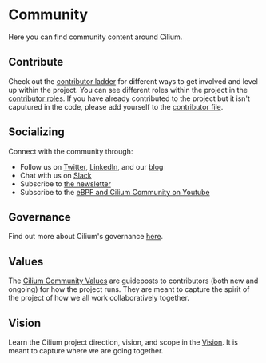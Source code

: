 # Community

Here you can find community content around Cilium.

## Contribute

Check out the [contributor ladder](CONTRIBUTOR-LADDER.md) for different ways to get involved and level up within the project. You can see different roles within the project in the [contributor roles](CONTRIBUTOR-ROLES.md). If you have already contributed to the project but it isn't caputured in the code, please add yourself to the [contributor file](CONTRIBUTORS.md).

## Socializing

Connect with the community through:

* Follow us on [Twitter](https://twitter.com/ciliumproject), [LinkedIn](https://www.linkedin.com/company/cilium/), and our [blog](https://cilium.io/blog/)
* Chat with us on [Slack](https://cilium.io/slack)
* Subscribe to [the newsletter](https://cilium.io/newsletter)
* Subscribe to the [eBPF and Cilium Community on Youtube](https://www.youtube.com/channel/UCJFUxkVQTBJh3LD1wYBWvuQ)

## Governance

Find out more about Cilium's governance [here](./GOVERNANCE.md).

## Values

The [Cilium Community Values](https://github.com/cilium/community/blob/main/VALUES.md) are guideposts to contributors (both new and ongoing) for how the project runs. They are meant to capture the spirit of the project of how we all work collaboratively together.

## Vision

Learn the Cilium project direction, vision, and scope in the [Vision](https://github.com/cilium/community/blob/main/VISION.md). It is meant to capture where we are going together.
